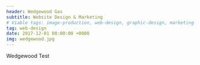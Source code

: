 ```yaml
---
header: Wedgewood Gas
subtitle: Website Design & Marketing
# Viable tags: image-production, web-design, graphic-design, marketing
tag: web-design
date: 2017-12-01 00:00:00 +0000
img: wedgewood.jpg
---
```


Wedgewood Test
